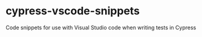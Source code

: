 # cypress-vscode-snippets
Code snippets for use with Visual Studio code when writing tests in Cypress
